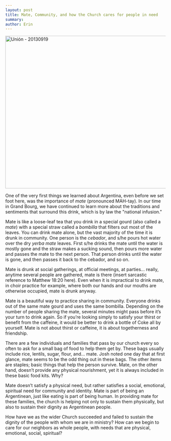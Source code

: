 ```yaml
---
layout: post
title: Mate, Community, and how the Church cares for people in need
summary:
author: Erin
---
```


<a href="http://www.flickr.com/photos/jbranchaud/9878210346/" title="Unión -
20130919 by jbranchaud, on Flickr"><img
src="http://farm3.staticflickr.com/2886/9878210346_bfe14fbda1_z.jpg"
width="640" height="480" alt="Unión - 20130919"></a>

One of the very first things we learned about Argentina, even before we set
foot here, was the importance of *mate* (pronounced MAH-tay). In our time in
Grand Bourg, we have continued to learn more about the traditions and
sentiments that surround this drink, which is by law the "national
infusion."

Mate is like a loose-leaf tea that you drink in a special gourd (also called
a *mate*) with a special straw called a *bombilla* that filters out most of the
leaves. You can drink mate alone, but the vast majority of the time it is
drunk in community. One person is the *cebador*, and s/he pours hot water over
the dry *yerba mate* leaves. First s/he drinks the mate until the water is
mostly gone and the straw makes a sucking sound, then pours more water and
passes the mate to the next person. That person drinks until the water is
gone, and then passes it back to the cebador, and so on.

Mate is drunk at social gatherings, at official meetings, at parties…
really, anytime several people are gathered, mate is there (insert sarcastic
reference to Matthew 18:20 here). Even when it is impractical to drink mate,
in choir practice for example, where both our hands and our mouths are
otherwise occupied, mate is drunk anyway.

Mate is a beautiful way to practice sharing in community. Everyone drinks
out of the same mate gourd and uses the same bombilla. Depending on the
number of people sharing the mate, several minutes might pass before it’s
your turn to drink again. So if you’re looking simply to satisfy your thirst
or benefit from the caffeine, it would be better to drink a bottle of Coke
all by yourself. Mate is not about thirst or caffeine, it is about
togetherness and friendship.

There are a few individuals and families that pass by our church every so
often to ask for a small bag of food to help them get by. These bags usually
include rice, lentils, sugar, flour, and… mate. Josh noted one day that at
first glance, mate seems to be the odd thing out in these bags. The other
items are staples; basic things that help the person survive. Mate, on the
other hand, doesn’t provide any physical nourishment, yet it is always
included in these basic food kits. Why?

Mate doesn’t satisfy a physical need, but rather satisfies a social,
emotional, spiritual need for community and identity. Mate is part of being
an Argentinean, just like eating is part of being human. In providing mate
for these families, the church is helping not only to sustain them
physically, but also to sustain their dignity as Argentinean people.

How have we as the wider Church succeeded and failed to sustain the dignity
of the people with whom we are in ministry? How can we begin to care for our
neighbors as whole people, with needs that are physical, emotional, social,
spiritual?
